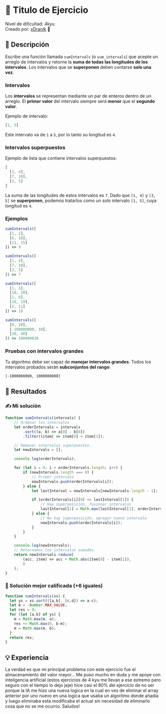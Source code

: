 # 📄 Titulo de Ejercicio

Nivel de dificultad: 4kyu <br>
Creado por: [xDranik](https://www.codewars.com/users/xDranik) 🚀

## 📖 Descripción

Escribe una función llamada `sumIntervals` (o `sum_intervals`) que acepte un arreglo de intervalos y retorne la **suma de todas las longitudes de los intervalos**.
Los intervalos que se **superponen** deben contarse **solo una vez**.


### Intervalos

Los **intervalos** se representan mediante un par de enteros dentro de un arreglo.
El **primer valor** del intervalo siempre será **menor** que el **segundo valor**.

Ejemplo de intervalo:

```js
[1, 5]
```

Este intervalo va de `1` a `5`, por lo tanto su longitud es `4`.

### Intervalos superpuestos

Ejemplo de lista que contiene intervalos superpuestos:

```js
[
  [1, 4],
  [7, 10],
  [3, 5]
]
```

La suma de las longitudes de estos intervalos es `7`.
Dado que `[1, 4]` y `[3, 5]` se **superponen**, podemos tratarlos como un solo intervalo `[1, 5]`, cuya longitud es `4`.

### Ejemplos

```js
sumIntervals([
  [1, 2],
  [6, 10],
  [11, 15]
]) => 9
```

```js
sumIntervals([
  [1, 4],
  [7, 10],
  [3, 5]
]) => 7
```

```js
sumIntervals([
  [1, 5],
  [10, 20],
  [1, 6],
  [16, 19],
  [5, 11]
]) => 19
```

```js
sumIntervals([
  [0, 20],
  [-100000000, 10],
  [30, 40]
]) => 100000030
```

### Pruebas con intervalos grandes

Tu algoritmo debe ser capaz de **manejar intervalos grandes**.
Todos los intervalos probados serán **subconjuntos del rango**:

```
[-1000000000, 1000000000]
```


## 📝 Resultados

### ✍️ Mi solución

```js
function sumIntervals(intervals) {
	// Ordenar los intervalos
	let orderIntervals = intervals
		.sort((a, b) => a[0] - b[0])
		.filter((item) => item[0] < item[1]);

	// Remover intervalos superpuestos.
	let newIntervals = [];

	console.log(orderIntervals);

	for (let i = 0; i < orderIntervals.length; i++) {
		if (newIntervals.length === 0) {
			// Primer intervalo
			newIntervals.push(orderIntervals[i]);
		} else {
			let lastInterval = newIntervals[newIntervals.length - 1];

			if (orderIntervals[i][0] <= lastInterval[1]) {
				// Hay superposición, fusionar intervalos
				lastInterval[1] = Math.max(lastInterval[1], orderIntervals[i][1]);
			} else {
				// No hay superposición, agregar nuevo intervalo
				newIntervals.push(orderIntervals[i]);
			}
		}
	}

	console.log(newIntervals);
	// Retornamos los intervalos sumados.
	return newIntervals.reduce(
		(acc, item) => acc + Math.abs(item[0] - item[1]),
		0
	);
}
```

### 🌟 Solución mejor calificada (+6 iguales)

```js
function sumIntervals(xs) {
  let ys = xs.sort(([a,b], [c,d]) => a-c);
  let m = -Number.MAX_VALUE;
  let res = 0;
  for (let [a,b] of ys) {
    m = Math.max(m, a);
    res += Math.max(0, b-m);
    m = Math.max(m, b);
  }
  return res;
}
```

## 💡 Experiencia

La verdad es que mi principal problema con este ejercicio fue el almacenamiento del valor mayor... Me puso mucho en duda y me apoye con inteligencia artificial (estos ejercicios de 4 kyu me llevan a ese extremo pero seguro con el tiempo lo dejo jeje) hice casi el 80% del ejercicio de no ser porque la IA me hizo una nueva logica en la cual en ves de eliminar el array anterior por uno nuevo en una logica que usaba un algoritmo donde añadia y luego eliminaba esta modificaba el actual sin necesidad de eliminarlo cosa que no se me ocurrio. Saludos!

